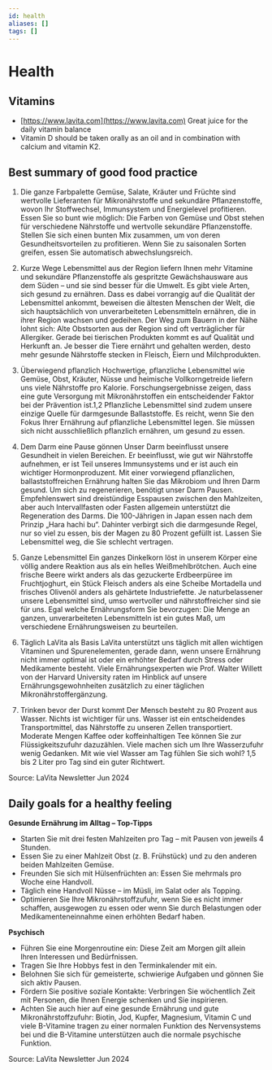 ```yaml
---
id: health
aliases: []
tags: []
---
```


# Health

## Vitamins

- [https://www.lavita.com](https://www.lavita.com) Great juice for the daily vitamin balance
- Vitamin D should be taken orally as an oil and in combination with calcium and vitamin K2.

## Best summary of good food practice

1. Die ganze Farbpalette
Gemüse, Salate, Kräuter und Früchte sind wertvolle Lieferanten für Mikronährstoffe und sekundäre Pflanzenstoffe, wovon Ihr Stoffwechsel, Immunsystem und Energielevel profitieren.
Essen Sie so bunt wie möglich: Die Farben von Gemüse und Obst stehen für verschiedene Nährstoffe und wertvolle sekundäre Pflanzenstoffe. Stellen Sie sich einen bunten Mix zusammen, um von deren Gesundheitsvorteilen zu profitieren.
Wenn Sie zu saisonalen Sorten greifen, essen Sie automatisch abwechslungsreich.

2. Kurze Wege
Lebensmittel aus der Region liefern Ihnen mehr Vitamine und sekundäre Pflanzenstoffe als gespritzte Gewächshausware aus dem Süden – und sie sind besser für die Umwelt.
Es gibt viele Arten, sich gesund zu ernähren. Dass es dabei vorrangig auf die Qualität der Lebensmittel ankommt, beweisen die ältesten Menschen der Welt, die sich hauptsächlich von unverarbeiteten Lebensmitteln ernähren, die in ihrer Region wachsen und gedeihen.
Der Weg zum Bauern in der Nähe lohnt sich: Alte Obstsorten aus der Region sind oft verträglicher für Allergiker.
Gerade bei tierischen Produkten kommt es auf Qualität und Herkunft an. Je besser die Tiere ernährt und gehalten werden, desto mehr gesunde Nährstoffe stecken in Fleisch, Eiern und Milchprodukten.

3. Überwiegend pflanzlich
Hochwertige, pflanzliche Lebensmittel wie Gemüse, Obst, Kräuter, Nüsse und heimische Vollkorngetreide liefern uns viele Nährstoffe pro Kalorie.
Forschungsergebnisse zeigen, dass eine gute Versorgung mit Mikronährstoffen ein entscheidender Faktor bei der Prävention ist.1,2
Pflanzliche Lebensmittel sind zudem unsere einzige Quelle für darmgesunde Ballaststoffe.
Es reicht, wenn Sie den Fokus Ihrer Ernährung auf pflanzliche Lebensmittel legen. Sie müssen sich nicht ausschließlich pflanzlich ernähren, um gesund zu essen.

4. Dem Darm eine Pause gönnen
Unser Darm beeinflusst unsere Gesundheit in vielen Bereichen. Er beeinflusst, wie gut wir Nährstoffe aufnehmen, er ist Teil unseres Immunsystems und er ist auch ein wichtiger Hormonproduzent.
Mit einer vorwiegend pflanzlichen, ballaststoffreichen Ernährung halten Sie das Mikrobiom und Ihren Darm gesund.
Um sich zu regenerieren, benötigt unser Darm Pausen. Empfehlenswert sind dreistündige Esspausen zwischen den Mahlzeiten, aber auch Intervallfasten oder Fasten allgemein unterstützt die Regeneration des Darms.
Die 100-Jährigen in Japan essen nach dem Prinzip „Hara hachi bu“. Dahinter verbirgt sich die darmgesunde Regel, nur so viel zu essen, bis der Magen zu 80 Prozent gefüllt ist.
Lassen Sie Lebensmittel weg, die Sie schlecht vertragen.

5. Ganze Lebensmittel
Ein ganzes Dinkelkorn löst in unserem Körper eine völlig andere Reaktion aus als ein helles Weißmehlbrötchen. Auch eine frische Beere wirkt anders als das gezuckerte Erdbeerpüree im Fruchtjoghurt, ein Stück Fleisch anders als eine Scheibe Mortadella und frisches Olivenöl anders als gehärtete Industriefette.
Je naturbelassener unsere Lebensmittel sind, umso wertvoller und nährstoffreicher sind sie für uns.
Egal welche Ernährungsform Sie bevorzugen: Die Menge an ganzen, unverarbeiteten Lebensmitteln ist ein gutes Maß, um verschiedene Ernährungsweisen zu beurteilen.

6. Täglich LaVita als Basis
LaVita unterstützt uns täglich mit allen wichtigen Vitaminen und Spurenelementen, gerade dann, wenn unsere Ernährung nicht immer optimal ist oder ein erhöhter Bedarf durch Stress oder Medikamente besteht.
Viele Ernährungsexperten wie Prof. Walter Willett von der Harvard University raten im Hinblick auf unsere Ernährungsgewohnheiten zusätzlich zu einer täglichen Mikronährstoffergänzung.

7. Trinken bevor der Durst kommt
Der Mensch besteht zu 80 Prozent aus Wasser. Nichts ist wichtiger für uns.
Wasser ist ein entscheidendes Transportmittel, das Nährstoffe zu unseren Zellen transportiert.
Moderate Mengen Kaffee oder koffeinhaltigen Tee können Sie zur Flüssigkeitszufuhr dazuzählen.
Viele machen sich um Ihre Wasserzufuhr wenig Gedanken. Mit wie viel Wasser am Tag fühlen Sie sich wohl? 1,5 bis 2 Liter pro Tag sind ein guter Richtwert.

Source: LaVita Newsletter Jun 2024

## Daily goals for a healthy feeling

**Gesunde Ernährung im Alltag – Top-Tipps**
- Starten Sie mit drei festen Mahlzeiten pro Tag – mit Pausen von jeweils 4 Stunden.
- Essen Sie zu einer Mahlzeit Obst (z. B. Frühstück) und zu den anderen beiden Mahlzeiten Gemüse.
- Freunden Sie sich mit Hülsenfrüchten an: Essen Sie mehrmals pro Woche eine Handvoll.
- Täglich eine Handvoll Nüsse – im Müsli, im Salat oder als Topping.
- Optimieren Sie Ihre Mikronährstoffzufuhr, wenn Sie es nicht immer schaffen, ausgewogen zu essen oder wenn Sie durch Belastungen oder Medikamenteneinnahme einen erhöhten Bedarf haben.

**Psychisch**
- Führen Sie eine Morgenroutine ein: Diese Zeit am Morgen gilt allein Ihren Interessen und Bedürfnissen.
- Tragen Sie Ihre Hobbys fest in den Terminkalender mit ein.
- Belohnen Sie sich für gemeisterte, schwierige Aufgaben und gönnen Sie sich aktiv Pausen.
- Fördern Sie positive soziale Kontakte: Verbringen Sie wöchentlich Zeit mit Personen, die Ihnen Energie schenken und Sie inspirieren.
- Achten Sie auch hier auf eine gesunde Ernährung und gute Mikronährstoffzufuhr: Biotin, Jod, Kupfer, Magnesium, Vitamin C und viele B-Vitamine tragen zu einer normalen Funktion des Nervensystems bei und die B-Vitamine unterstützen auch die normale psychische Funktion.

Source: LaVita Newsletter Jun 2024

